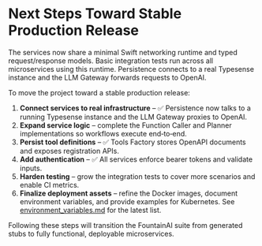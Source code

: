 # Next Steps Toward Stable Production Release

The services now share a minimal Swift networking runtime and typed request/response models. Basic integration tests run across all microservices using this runtime. Persistence connects to a real Typesense instance and the LLM Gateway forwards requests to OpenAI.

To move the project toward a stable production release:

1. **Connect services to real infrastructure** – ✅ Persistence now talks to a running Typesense instance and the LLM Gateway proxies to OpenAI.
2. **Expand service logic** – complete the Function Caller and Planner implementations so workflows execute end‑to‑end.
3. **Persist tool definitions** – ✅ Tools Factory stores OpenAPI documents and exposes registration APIs.
4. **Add authentication** – ✅ All services enforce bearer tokens and validate inputs.
5. **Harden testing** – grow the integration tests to cover more scenarios and enable CI metrics.
6. **Finalize deployment assets** – refine the Docker images, document environment variables, and provide examples for Kubernetes.
   See [environment_variables.md](../../../../../docs/environment_variables.md) for the latest list.

Following these steps will transition the FountainAI suite from generated stubs to fully functional, deployable microservices.
